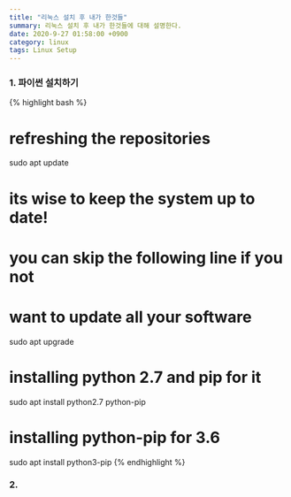 ```yaml
---
title: "리눅스 설치 후 내가 한것들"
summary: 리눅스 설치 후 내가 한것들에 대해 설명한다.
date: 2020-9-27 01:58:00 +0900
category: linux
tags: Linux Setup
---
```

### 1. 파이썬 설치하기

{% highlight bash %}
# refreshing the repositories
sudo apt update
# its wise to keep the system up to date!
# you can skip the following line if you not
# want to update all your software
sudo apt upgrade
# installing python 2.7 and pip for it
sudo apt install python2.7 python-pip
# installing python-pip for 3.6
sudo apt install python3-pip
{% endhighlight %}

### 2. 

